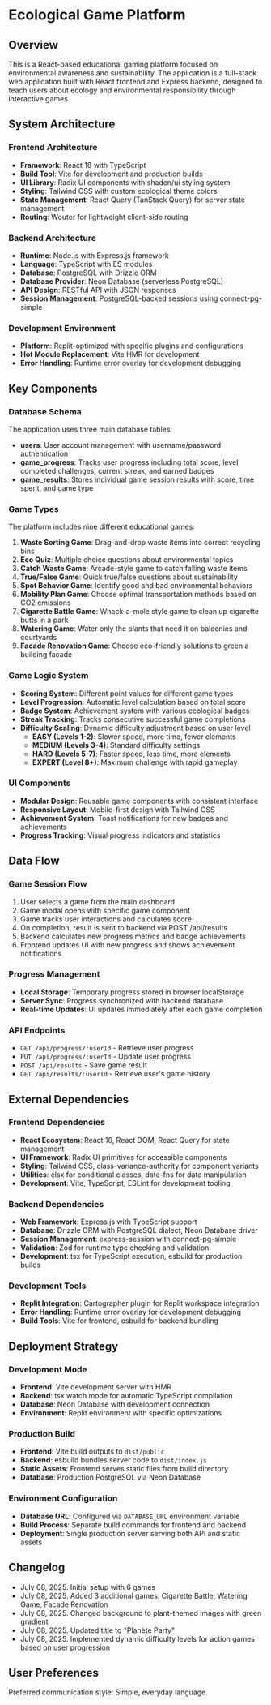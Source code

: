 # Ecological Game Platform

## Overview

This is a React-based educational gaming platform focused on environmental awareness and sustainability. The application is a full-stack web application built with React frontend and Express backend, designed to teach users about ecology and environmental responsibility through interactive games.

## System Architecture

### Frontend Architecture
- **Framework**: React 18 with TypeScript
- **Build Tool**: Vite for development and production builds
- **UI Library**: Radix UI components with shadcn/ui styling system
- **Styling**: Tailwind CSS with custom ecological theme colors
- **State Management**: React Query (TanStack Query) for server state management
- **Routing**: Wouter for lightweight client-side routing

### Backend Architecture
- **Runtime**: Node.js with Express.js framework
- **Language**: TypeScript with ES modules
- **Database**: PostgreSQL with Drizzle ORM
- **Database Provider**: Neon Database (serverless PostgreSQL)
- **API Design**: RESTful API with JSON responses
- **Session Management**: PostgreSQL-backed sessions using connect-pg-simple

### Development Environment
- **Platform**: Replit-optimized with specific plugins and configurations
- **Hot Module Replacement**: Vite HMR for development
- **Error Handling**: Runtime error overlay for development debugging

## Key Components

### Database Schema
The application uses three main database tables:
- **users**: User account management with username/password authentication
- **game_progress**: Tracks user progress including total score, level, completed challenges, current streak, and earned badges
- **game_results**: Stores individual game session results with score, time spent, and game type

### Game Types
The platform includes nine different educational games:
1. **Waste Sorting Game**: Drag-and-drop waste items into correct recycling bins
2. **Eco Quiz**: Multiple choice questions about environmental topics
3. **Catch Waste Game**: Arcade-style game to catch falling waste items
4. **True/False Game**: Quick true/false questions about sustainability
5. **Spot Behavior Game**: Identify good and bad environmental behaviors
6. **Mobility Plan Game**: Choose optimal transportation methods based on CO2 emissions
7. **Cigarette Battle Game**: Whack-a-mole style game to clean up cigarette butts in a park
8. **Watering Game**: Water only the plants that need it on balconies and courtyards
9. **Facade Renovation Game**: Choose eco-friendly solutions to green a building facade

### Game Logic System
- **Scoring System**: Different point values for different game types
- **Level Progression**: Automatic level calculation based on total score
- **Badge System**: Achievement system with various ecological badges
- **Streak Tracking**: Tracks consecutive successful game completions
- **Difficulty Scaling**: Dynamic difficulty adjustment based on user level
  - **EASY (Levels 1-2)**: Slower speed, more time, fewer elements
  - **MEDIUM (Levels 3-4)**: Standard difficulty settings
  - **HARD (Levels 5-7)**: Faster speed, less time, more elements
  - **EXPERT (Level 8+)**: Maximum challenge with rapid gameplay

### UI Components
- **Modular Design**: Reusable game components with consistent interface
- **Responsive Layout**: Mobile-first design with Tailwind CSS
- **Achievement System**: Toast notifications for new badges and achievements
- **Progress Tracking**: Visual progress indicators and statistics

## Data Flow

### Game Session Flow
1. User selects a game from the main dashboard
2. Game modal opens with specific game component
3. Game tracks user interactions and calculates score
4. On completion, result is sent to backend via POST /api/results
5. Backend calculates new progress metrics and badge achievements
6. Frontend updates UI with new progress and shows achievement notifications

### Progress Management
- **Local Storage**: Temporary progress stored in browser localStorage
- **Server Sync**: Progress synchronized with backend database
- **Real-time Updates**: UI updates immediately after each game completion

### API Endpoints
- `GET /api/progress/:userId` - Retrieve user progress
- `PUT /api/progress/:userId` - Update user progress
- `POST /api/results` - Save game result
- `GET /api/results/:userId` - Retrieve user's game history

## External Dependencies

### Frontend Dependencies
- **React Ecosystem**: React 18, React DOM, React Query for state management
- **UI Framework**: Radix UI primitives for accessible components
- **Styling**: Tailwind CSS, class-variance-authority for component variants
- **Utilities**: clsx for conditional classes, date-fns for date manipulation
- **Development**: Vite, TypeScript, ESLint for development tooling

### Backend Dependencies
- **Web Framework**: Express.js with TypeScript support
- **Database**: Drizzle ORM with PostgreSQL dialect, Neon Database driver
- **Session Management**: express-session with connect-pg-simple
- **Validation**: Zod for runtime type checking and validation
- **Development**: tsx for TypeScript execution, esbuild for production builds

### Development Tools
- **Replit Integration**: Cartographer plugin for Replit workspace integration
- **Error Handling**: Runtime error overlay for development debugging
- **Build Tools**: Vite for frontend, esbuild for backend bundling

## Deployment Strategy

### Development Mode
- **Frontend**: Vite development server with HMR
- **Backend**: tsx watch mode for automatic TypeScript compilation
- **Database**: Neon Database with development connection
- **Environment**: Replit environment with specific optimizations

### Production Build
- **Frontend**: Vite build outputs to `dist/public`
- **Backend**: esbuild bundles server code to `dist/index.js`
- **Static Assets**: Frontend serves static files from build directory
- **Database**: Production PostgreSQL via Neon Database

### Environment Configuration
- **Database URL**: Configured via `DATABASE_URL` environment variable
- **Build Process**: Separate build commands for frontend and backend
- **Deployment**: Single production server serving both API and static assets

## Changelog

- July 08, 2025. Initial setup with 6 games
- July 08, 2025. Added 3 additional games: Cigarette Battle, Watering Game, Facade Renovation
- July 08, 2025. Changed background to plant-themed images with green gradient
- July 08, 2025. Updated title to "Planète Party"
- July 08, 2025. Implemented dynamic difficulty levels for action games based on user progression

## User Preferences

Preferred communication style: Simple, everyday language.